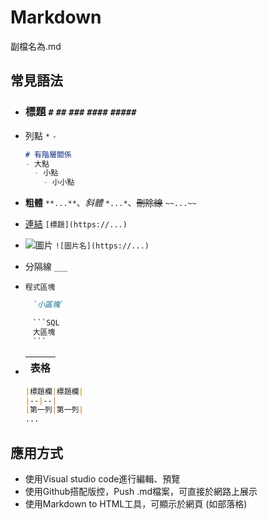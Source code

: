 # Markdown

副檔名為.md

## 常見語法
  * ### 標題 `#` `##` `###` `####` `#####`
  * 列點 `*` `-`
  
    ```markdown
    # 有階層關係
    - 大點
      - 小點
        - 小小點
    ```

  * **粗體** `**...**`、*斜體* `*...*`、~~刪除線~~ `~~...~~`
  * [連結]() `[標題](https://...)`
  * ![圖片]() `![圖片名](https://...)`
  * 分隔線  `___`
  * `程式區塊`
  
    ```markdown
    　`小區塊`

    　```SQL
    　大區塊
    　```
    ```

  * |表格|
    |--|
 
    ```markdown
    |標題欄|標題欄|
    |--|--|
    |第一列|第一列|
    ...
      ```

## 應用方式

* 使用Visual studio code進行編輯、預覽
* 使用Github搭配版控，Push .md檔案，可直接於網路上展示
* 使用Markdown to HTML工具，可顯示於網頁 (如部落格)
